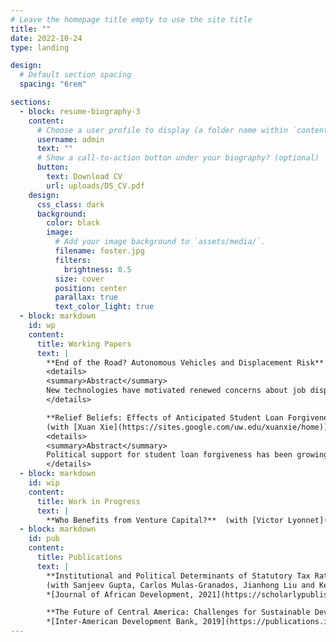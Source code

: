 ```yaml
---
# Leave the homepage title empty to use the site title
title: ""
date: 2022-10-24
type: landing

design:
  # Default section spacing
  spacing: "6rem"

sections:
  - block: resume-biography-3
    content:
      # Choose a user profile to display (a folder name within `content/authors/`)
      username: admin
      text: ""
      # Show a call-to-action button under your biography? (optional)
      button:
        text: Download CV
        url: uploads/DS_CV.pdf
    design:
      css_class: dark
      background:
        color: black
        image:
          # Add your image background to `assets/media/`.
          filename: foster.jpg
          filters:
            brightness: 0.5
          size: cover
          position: center
          parallax: true
          text_color_light: true
  - block: markdown
    id: wp
    content:
      title: Working Papers
      text: |
        **End of the Road? Autonomous Vehicles and Displacement Risk**  
        <details>
        <summary>Abstract</summary>
        New technologies have motivated renewed concerns about job displacement. In this paper, I link workers' subjective displacement expectations to their social exposure to a disruptive technology. I find that the share of commercial driver licenses and employment in truck driving fall disproportionately in areas that are more socially connected to Phoenix and San Francisco, cities with large-scale autonomous vehicle testing. The remaining drivers extend their work hours and decrease participation in mortgage markets relative to less connected, neighboring drivers. The results suggest that welfare or policy assessments evaluating the impact of automation should account for an anticipatory channel.
        </details>

        **Relief Beliefs: Effects of Anticipated Student Loan Forgiveness**  
        (with [Xuan Xie](https://sites.google.com/uw.edu/xuanxie/home))
        <details>
        <summary>Abstract</summary>
        Political support for student loan forgiveness has been growing, particularly on the left, but evidence regarding its effects remains limited. We evaluate the immediate consumption response to President Biden's 2022 loan forgiveness announcement which promised debt relief of $10,000 to $20,000 for approximately 42 million borrowers. We find that retail stores located in counties with a 1% higher share of eligible student loan borrowers saw a persistent 0.1% increase in weekly sales. The positive spending response was absent in counties with high shares of delinquent households. Novel data on debt relief eligibility and applications suggest that student loan borrowers anticipated relief they ultimately did not receive.
        </details>
  - block: markdown
    id: wip
    content:
      title: Work in Progress
      text: |
        **Who Benefits from Venture Capital?**  (with [Victor Lyonnet](https://sites.google.com/site/victorlyonnet/) and [Léa Stern](https://leastern.com/))
  - block: markdown
    id: pub
    content:
      title: Publications
      text: |
        **Institutional and Political Determinants of Statutory Tax Rates: Empirical Evidence from Sub-Saharan Africa**  
        (with Sanjeev Gupta, Carlos Mulas-Granados, Jianhong Liu and Kelsey Ross)  
        *[Journal of African Development, 2021](https://scholarlypublishingcollective.org/psup/african-development/article-abstract/22/2/227/293262/Institutional-and-Political-Determinants-of)*

        **The Future of Central America: Challenges for Sustainable Development**  
        *[Inter-American Development Bank, 2019](https://publications.iadb.org/es/el-futuro-de-centroamerica-retos-para-un-desarrollo-sostenible)*
---
```

